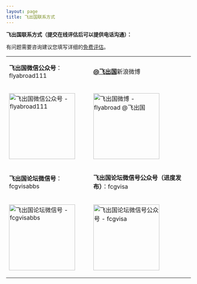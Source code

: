 ```yaml
---
layout: page
title: 飞出国联系方式
---
```


<p><strong>飞出国联系方式（提交在线评估后可以提供电话沟通）：</strong></p>

<p>有问题需要咨询建议您填写详细的<a href="http://pg.flyabroadvisa.com" target="_blank">免费评估</a>。 </p>

<div class="mobile-side-scroller">
<table>

<tr>
<td><p><b>飞出国微信公众号</b>：flyabroad111</p></td>
<td><p><a href="http://weibo.com/flyabroad" target="_blank" ><strong>@飞出国</strong></a>新浪微博</p></td>
</tr>
<tr>
<td><p><img src="http://kit.flyabroadvisa.com/wxfly/15.jpg" width="180" height="180" border="0" alt="飞出国微信公众号 - flyabroad111"></p></td>
<td><p><img src="http://kit.flyabroadvisa.com/wb/fly.png" width="180" height="180" border="0" alt="飞出国微博 - flyabroad @飞出国"></p></td>
</tr>

<tr>
<td><p><strong>飞出国论坛微信号</strong>：fcgvisabbs</td>
<td><p><strong>飞出国论坛微信号公众号（进度发布）</strong>：fcgvisa</p></td>
</tr>
<tr>
<td><p><img src="http://kit.flyabroadvisa.com/wxfcg/fcg15.jpg" width="180" height="180" border="0" alt="飞出国论坛微信号 - fcgvisabbs"></p></td>
<td><p><img src="http://kit.flyabroadvisa.com/wxfcg/fcgvisagz-15.jpg" width="180" height="180" border="0" alt="飞出国论坛微信号公众号 - fcgvisa"></p></td>
</tr>

</table>
</div>
